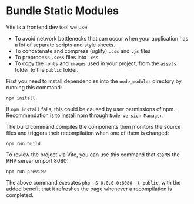 # Bundle Static Modules

Vite is a frontend dev tool we use:

- To avoid network bottlenecks that can occur when your application has a lot of separate scripts and style sheets.
- To concatenate and compress (uglify) `.css` and `.js` files
- To preprocess `.scss` files into `.css`.
- To copy the `fonts` and `images` used in your project, from the `assets` folder to the `public` folder.

First you need to install dependencies into the `node_modules` directory by running this command:

```shell
npm install
```

If `npm install` fails, this could be caused by user permissions of npm.
Recommendation is to install npm through `Node Version Manager`.

The build command compiles the components then monitors the source files and triggers their recompilation when one of them is changed:

```shell
npm run build
```  

To review the project via Vite, you can use this command that starts the PHP server on port 8080:

```shell
npm run preview
```

The above command executes `php -S 0.0.0.0:8080 -t public`, with the added benefit that it refreshes the page whenever a recompilation is completed.
